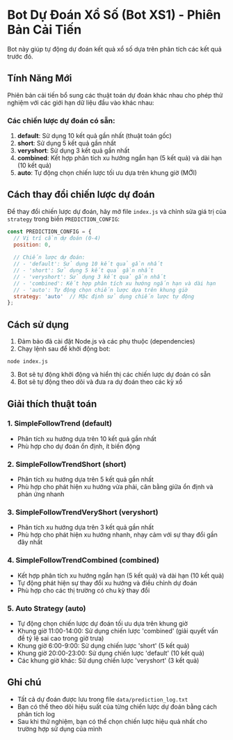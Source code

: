# Bot Dự Đoán Xổ Số (Bot XS1) - Phiên Bản Cải Tiến

Bot này giúp tự động dự đoán kết quả xổ số dựa trên phân tích các kết quả trước đó.

## Tính Năng Mới

Phiên bản cải tiến bổ sung các thuật toán dự đoán khác nhau cho phép thử nghiệm với các giới hạn dữ liệu đầu vào khác nhau:

### Các chiến lược dự đoán có sẵn:

1. **default**: Sử dụng 10 kết quả gần nhất (thuật toán gốc)
2. **short**: Sử dụng 5 kết quả gần nhất
3. **veryshort**: Sử dụng 3 kết quả gần nhất
4. **combined**: Kết hợp phân tích xu hướng ngắn hạn (5 kết quả) và dài hạn (10 kết quả)
5. **auto**: Tự động chọn chiến lược tối ưu dựa trên khung giờ (MỚI)

## Cách thay đổi chiến lược dự đoán

Để thay đổi chiến lược dự đoán, hãy mở file `index.js` và chỉnh sửa giá trị của `strategy` trong biến `PREDICTION_CONFIG`:

```javascript
const PREDICTION_CONFIG = {
  // Vị trí cần dự đoán (0-4)
  position: 0,
  
  // Chiến lược dự đoán:
  // - 'default': Sử dụng 10 kết quả gần nhất
  // - 'short': Sử dụng 5 kết quả gần nhất
  // - 'veryshort': Sử dụng 3 kết quả gần nhất
  // - 'combined': Kết hợp phân tích xu hướng ngắn hạn và dài hạn
  // - 'auto': Tự động chọn chiến lược dựa trên khung giờ
  strategy: 'auto'  // Mặc định sử dụng chiến lược tự động
};
```

## Cách sử dụng

1. Đảm bảo đã cài đặt Node.js và các phụ thuộc (dependencies)
2. Chạy lệnh sau để khởi động bot:

```
node index.js
```

3. Bot sẽ tự động khởi động và hiển thị các chiến lược dự đoán có sẵn
4. Bot sẽ tự động theo dõi và đưa ra dự đoán theo các kỳ xổ

## Giải thích thuật toán

### 1. SimpleFollowTrend (default)
- Phân tích xu hướng dựa trên 10 kết quả gần nhất
- Phù hợp cho dự đoán ổn định, ít biến động

### 2. SimpleFollowTrendShort (short)
- Phân tích xu hướng dựa trên 5 kết quả gần nhất
- Phù hợp cho phát hiện xu hướng vừa phải, cân bằng giữa ổn định và phản ứng nhanh

### 3. SimpleFollowTrendVeryShort (veryshort)
- Phân tích xu hướng dựa trên 3 kết quả gần nhất
- Phù hợp cho phát hiện xu hướng nhanh, nhạy cảm với sự thay đổi gần đây nhất

### 4. SimpleFollowTrendCombined (combined)
- Kết hợp phân tích xu hướng ngắn hạn (5 kết quả) và dài hạn (10 kết quả)
- Tự động phát hiện sự thay đổi xu hướng và điều chỉnh dự đoán
- Phù hợp cho các thị trường có chu kỳ thay đổi

### 5. Auto Strategy (auto)
- Tự động chọn chiến lược dự đoán tối ưu dựa trên khung giờ
- Khung giờ 11:00-14:00: Sử dụng chiến lược 'combined' (giải quyết vấn đề tỷ lệ sai cao trong giờ trưa)
- Khung giờ 6:00-9:00: Sử dụng chiến lược 'short' (5 kết quả)
- Khung giờ 20:00-23:00: Sử dụng chiến lược 'default' (10 kết quả)
- Các khung giờ khác: Sử dụng chiến lược 'veryshort' (3 kết quả)

## Ghi chú

- Tất cả dự đoán được lưu trong file `data/prediction_log.txt`
- Bạn có thể theo dõi hiệu suất của từng chiến lược dự đoán bằng cách phân tích log
- Sau khi thử nghiệm, bạn có thể chọn chiến lược hiệu quả nhất cho trường hợp sử dụng của mình 